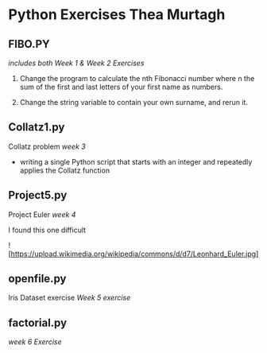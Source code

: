 # Python Exercises Thea Murtagh 
## FIBO.PY ##
_includes both Week 1 & Week 2 Exercises_


1. Change the program to calculate the nth Fibonacci number where n the sum of the first and last letters of your first name as numbers.

2. Change the string variable to contain your own surname, and rerun it. 

## Collatz1.py ##
Collatz problem _week 3_

* writing a single Python script that starts with an integer and repeatedly applies the Collatz function

## Project5.py ##
Project Euler _week 4_ 

I found this one difficult

![https://upload.wikimedia.org/wikipedia/commons/d/d7/Leonhard_Euler.jpg]

## openfile.py
Iris Dataset exercise
_Week 5 exercise_

## factorial.py ## 
_week 6 Exercise_







